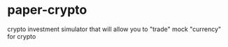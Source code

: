 # paper-crypto
crypto investment simulator that will allow you to "trade" mock "currency" for crypto
